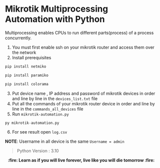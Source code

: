 # Mikrotik Multiprocessing Automation with Python 
Multiprocessing enables CPUs to run different parts(process) of a process concurrently.
1. You must first enable ssh on your mikrotik router and access them over the network
2. Install prerequisites
```python
pip install netmiko

pip install paramiko

pip install colorama
```
3.  Put device name , IP address and password of mikrotik devices in order and line by line in the `devices_list.txt` file
4.  Put all the commands of your mikrotik router device in order and line by line in the `commands_all_devices` file
5.  Run `mikrotik-automation.py`
```python
py mikrotik-automation.py
```
6. For see result open `log.csv`

**NOTE**: Username in all device is the same `Username = admin`

> Python Version : 3.10

<p align=center><b>:fire: Learn as if you will live forever, live like you will die tomorrow :fire:</p>
